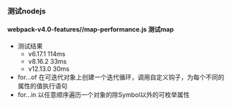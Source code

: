 ### 测试nodejs

#### webpack-v4.0-features//map-performance.js 测试map
* 测试结果
  - v6.17.1 114ms
  - v8.16.2 33ms
  - v12.13.0 30ms
* for...of 在可迭代对象上创建一个迭代循环，调用自定义钩子，为每个不同的属性的值执行语句
* for...in 以任意顺序遍历一个对象的除Symbol以外的可枚举属性
